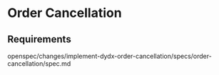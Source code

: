 # Order Cancellation

## Requirements</content>
<parameter name="filePath">openspec/changes/implement-dydx-order-cancellation/specs/order-cancellation/spec.md